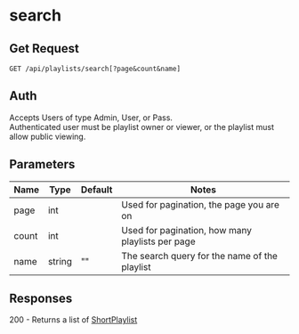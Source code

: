 # search
## Get Request

`GET /api/playlists/search[?page&count&name]`

## Auth
Accepts Users of type Admin, User, or Pass.</br>
Authenticated user must be playlist owner or viewer, or the playlist must allow public viewing.

## Parameters

|Name|Type|Default|Notes|
|---|---|---|---|
|page|int||Used for pagination, the page you are on|
|count|int||Used for pagination, how many playlists per page|
|name|string|""|The search query for the name of the playlist|

## Responses
200 - Returns a list of [ShortPlaylist](models/ShortPlaylist)